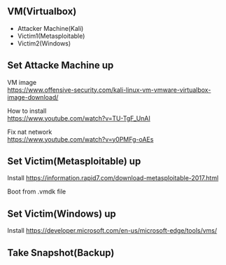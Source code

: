 ## VM(Virtualbox)

- Attacker Machine(Kali)
- Victim1(Metasploitable)
- Victim2(Windows)


## Set Attacke Machine up

VM image  
https://www.offensive-security.com/kali-linux-vm-vmware-virtualbox-image-download/  

How to install  
https://www.youtube.com/watch?v=TU-TgF_UnAI  

Fix nat network  
https://www.youtube.com/watch?v=y0PMFg-oAEs  


## Set Victim(Metasploitable) up

Install
https://information.rapid7.com/download-metasploitable-2017.html  

Boot from .vmdk file

## Set Victim(Windows) up

Install
https://developer.microsoft.com/en-us/microsoft-edge/tools/vms/  


## Take Snapshot(Backup)
